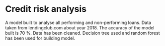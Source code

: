 # Credit risk analysis


A model built to analyse all performing and non-performing loans. Data taken from lendingclub.com about year 2018. The accuracy of the model built is 70 %. Data has been cleaned.
Decision tree used and random forest has been used for building model.
